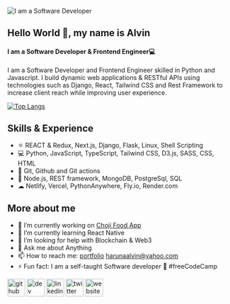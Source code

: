 ![I am a Software Developer](https://pbs.twimg.com/profile_banners/1464962742578827285/1650715732/600x200)

## Hello World 👋, my name is Alvin

#### I am a Software Developer & Frontend Engineer💻 

I am a Software Developer and Frontend Engineer skilled in Python and Javascript. I build dynamic web applications & RESTful APIs using technologies such as Django, React, Tailwind CSS and Rest Framework to increase client reach while improving user experience. 

[![Top Langs](https://github-readme-stats.vercel.app/api/top-langs/?username=HarunaDev)](https://github.com/anuraghazra/github-readme-stats)

## Skills & Experience 
 * ⚛ REACT & Redux, Next.js, Django, Flask, Linux, Shell Scripting
 * 💻 Python, JavaScript, TypeScript, Tailwind CSS, D3.js, SASS, CSS, HTML
 * 📜 Git, Github and Git actions
 * 🔶 Node.js, REST framework, MongoDB, PostgreSql, SQL
 * ☁ Netlify, Vercel, PythonAnywhere, Fly.io, Render.com

## More about me
- 🔭 I’m currently working on [Choji Food App](https://github.com/HarunaDev/chop-chop) 
- 🌱 I’m currently learning React Native 
- 🤔 I’m looking for help with Blockchain & Web3  
- 💬 Ask me about Anything 
- 📫 How to reach me: [portfolio](https://harunadev.netlify.app) harunaalvin@yahoo.com 
- ⚡ Fun fact: I am a self-taught Software developer 🌱 #freeCodeCamp 


[<img src='https://cdn.jsdelivr.net/npm/simple-icons@3.0.1/icons/github.svg' alt='github' height='40'>](https://github.com/https://github.com/HarunaDev)  [<img src='https://cdn.jsdelivr.net/npm/simple-icons@3.0.1/icons/hashnode.svg' alt='dev' height='40'>](https://hashnode.com/@HarunaDev)  [<img src='https://cdn.jsdelivr.net/npm/simple-icons@3.0.1/icons/linkedin.svg' alt='linkedin' height='40'>](https://www.linkedin.com/in/https://www.linkedin.com/in/alvin-haruna//)  [<img src='https://cdn.jsdelivr.net/npm/simple-icons@3.0.1/icons/twitter.svg' alt='twitter' height='40'>](https://twitter.com/https://twitter.com/_Ryuuk69)  [<img src='https://cdn.jsdelivr.net/npm/simple-icons@3.0.1/icons/icloud.svg' alt='website' height='40'>](https://alvinharuna.com.ng)  






